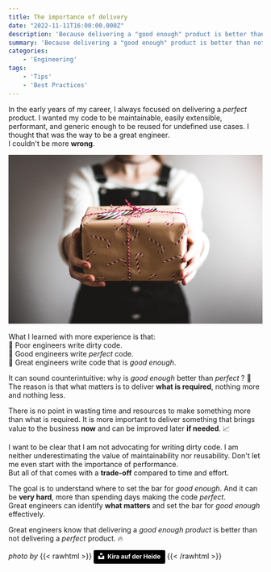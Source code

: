 ```yaml
---
title: The importance of delivery
date: "2022-11-11T16:00:00.000Z"
description: 'Because delivering a "good enough" product is better than not delivering a "perfect" product. 🔥'
summary: 'Because delivering a "good enough" product is better than not delivering a "perfect" product. 🔥'
categories: 
    - 'Engineering'
tags:
    - 'Tips'
    - 'Best Practices'
---
```


In the early years of my career, I always focused on delivering a _perfect_ product. I wanted my code to be maintainable, easily extensible, performant, and generic enough to be reused for undefined use cases. 
I thought that was the way to be a great engineer.   
I couldn't be more **wrong**.

![importance-delivery](img/importance-delivery.png)

What I learned with more experience is that:  
🥉 Poor engineers write dirty code.  
🥈 Good engineers write _perfect_ code.  
🥇 Great engineers write code that is _good enough_.  

It can sound counterintuitive: why is _good enough_ better than _perfect_ ? 🤔  
The reason is that what matters is to deliver **what is required**, nothing more and nothing less. 

There is no point in wasting time and resources to make something more than what is required. It is more important to deliver something that brings value to the business **now** and can be improved later **if needed**. 📈

I want to be clear that I am not advocating for writing dirty code. I am neither underestimating the value of maintainability nor reusability. Don't let me even start with the importance of performance.  
But all of that comes with a **trade-off** compared to time and effort.

The goal is to understand where to set the bar for _good enough_. And it can be **very hard**, more than spending days making the code _perfect_.  
Great engineers can identify **what matters** and set the bar for _good enough_ effectively.

Great engineers know that delivering a _good enough product_ is better than not delivering a _perfect_ product. 🔥

*photo by* {{< rawhtml >}} <a style="background-color:black;color:white;text-decoration:none;padding:4px 6px;font-family:-apple-system, BlinkMacSystemFont, &quot;San Francisco&quot;, &quot;Helvetica Neue&quot;, Helvetica, Ubuntu, Roboto, Noto, &quot;Segoe UI&quot;, Arial, sans-serif;font-size:12px;font-weight:bold;line-height:1.2;display:inline-block;border-radius:3px" href="https://unsplash.com/@kadh?utm_source=unsplash&utm_medium=referral&utm_content=creditCopyText" title="Download free do whatever you want high-resolution photos from Gabriel Heinzer"><span style="display:inline-block;padding:2px 3px"><svg xmlns="http://www.w3.org/2000/svg" style="height:12px;width:auto;position:relative;vertical-align:middle;top:-2px;fill:white" viewBox="0 0 32 32"><title>unsplash-logo</title><path d="M10 9V0h12v9H10zm12 5h10v18H0V14h10v9h12v-9z"></path></svg></span><span style="display:inline-block;padding:2px 3px">Kira auf der Heide</span></a>
{{< /rawhtml >}}

